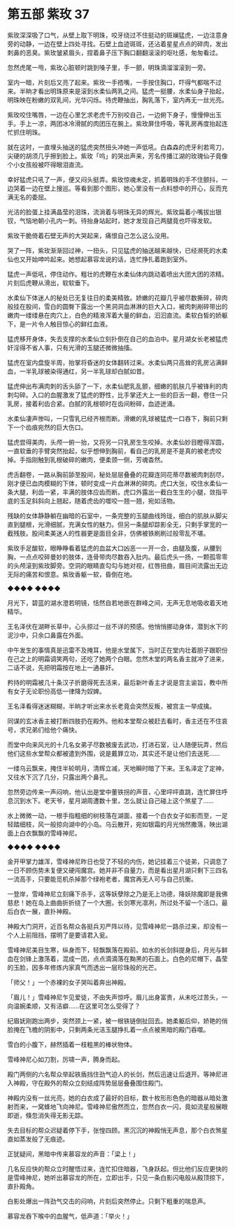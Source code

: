 # 第五部 紫玫 37

紫玫深深吸了口气，从壁上取下明珠，咬牙绕过不住挺动的斑斓猛虎，一边注意身旁的动静，一边在壁上四处寻找。石壁上血迹斑斑，还沾着星星点点的碎肉，发出刺鼻的恶臭。紫玫皱紧眉头，捏着鼻子压下胸口翻翻滚滚的呕吐感，匆匆看过。

忽然虎尾一甩，紫玫心脏顿时跳到嗓子里，手一颤，明珠滴溜溜滚到一旁。

室内一暗，片刻后又亮了起来。紫玫一手捂嘴，一手按住胸口，吓得气都喘不过来。半晌才看出明珠原来是滚到水柔仙两乳之间。猛虎一挺腰，水柔仙身子抬起，明珠映在粉嫩的双乳间，光华闪烁。待虎鞭抽出，胸乳落下，室内再无一丝光亮。

紫玫咬住嘴唇，一边在心里乞求老虎千万别咬自己，一边俯下身子，慢慢伸出玉手。手上一凉，两团冰冷滑腻的肉团压在腕上。紫玫屏住呼吸，等乳房再度抬起连忙抓住明珠。

就在这时，一直埋头抽送的猛虎突然扭头冲她一声低吼。白森森的虎牙利若弯刀，尖硬的胡须几乎擦到脸上。紫玫「呜」的哭出声来，芳名传播江湖的玫瑰仙子竟像个小女孩般被吓得眼泪直流。

幸好猛虎只吼了一声，便又闷头挺弄。紫玫惊魂未定，抓着明珠的手不住颤抖，一边哭着一边在壁上搜巡。等看到那个图形，她心里没有一点料想中的开心，反而充满无名的委屈。

光洁的脸蛋上挂满晶莹的泪珠，流淌着与明珠无异的辉光。紫玫扁着小嘴拔出银钗，气恼地朝小孔内一刺。待抬身站起时，她才发现自己两腿竟也吓得发软。

紫玫干脆倚着石壁无声的大哭起来，痛恨自己怎么这么没用。

哭了一阵，紫玫渐渐回过神，一扭头，只见猛虎的抽送越来越快，已经濒死的水柔仙也又开始呻吟起来。她想起慕容龙说的话，连忙挣扎着跑到室外。

猛虎一声低吼，停住动作。粗壮的虎鞭在水柔仙体内跳动着喷出大团大团的浓精。片刻后虎鞭从滑出，软软垂下。

水柔仙下体迷人的秘处已无复往日的柔美精致。娇嫩的花瓣几乎被尽数撕碎，碎肉般挂在股间，雪白的圆臀下露出一个黑洞洞血淋淋的巨大入口，被肉刺剐碎带出的嫩肉一缕缕悬在肉穴上，白色的精液浑着大量的鲜血，汩汩直流。柔软白皙的娇躯下，是一片令人触目惊心的鲜红血液。

猛虎移开身体，失去支撑的水柔仙立刻扑倒在自己的血泊中。星月湖女长老被猛虎奸淫得不省人事，只有光滑的玉腿还微微抽搐。

猛虎在室内盘旋半周，抬掌将昏迷的女体翻转过来。水柔仙两只高耸的乳房沾满鲜血，一半乳球被染得通红，另一半乳球却白腻如昔。

猛虎伸出布满肉刺的舌头舔了一下，水柔仙肥乳乱颤，细嫩的肌肤几乎被锋利的肉刺勾碎。入口的血腥激发了猛虎的野性，比手掌还大上一些的巨舌一翻，卷住一只乳房，接着利齿合紧。白腻的乳根顿时在齿间粉碎，血迹迸涌。

水柔仙凄声惨叫，一只雪乳已经齐根而断。滑嫩的乳球被猛虎一口吞下，胸前只剩下一个齿痕宛然的巨大伤口。

猛虎尝得美肉，头颅一俯一抬，又将另一只乳房生生咬掉。水柔仙妙目瞪得浑圆，一直软垂的手臂突然抬起，似乎想伸到胸前，看自己的乳房是不是真的被老虎咬掉。手指刚触到乳根破碎的嫩肉，便柔颈一侧，芳魂杳然。

虎舌翻卷，一路从胸前舔至股间，秘处层层叠叠的花瓣连同花蒂尽数被肉刺刮尽，刚才便已血肉模糊的下体，顿时变成一片血淋淋的碎肉。虎口大张，咬住水柔仙一条大腿，利齿一紧，丰满的肢体应齿而断。虎口外露出一截白生生的小腿，敛指平底的玉足斜斜向上翘起，随着虎齿的噬咬一翘一翘，宛如活物。

残缺的女体静静躺在幽暗的石室中，一条完整的玉腿曲线玲珑，细白的肌肤从脚尖直到腿根，光滑细腻，充满女性的魅力。但另一条腿却踪影全无，只剩手掌宽的一截残肢。股间柔美迷人的性器更是面目全非，仿佛被铁刷刷过般零乱不堪。

紫玫手足酸软，眼睁睁看着猛虎的血盆大口凶恶一一开一合，由腿及腹，从腰到胸，一点点咬碎曼妙的肢体，连骨带肉尽数吞入肚内。最后虎头一扬，一颗孤零零的头颅滚到紫玫脚旁。空洞的眼睛直勾勾与她对视，红唇扭曲，眉目间流露出无边无际的痛苦和恨意。紫玫香躯一软，昏倒在地。

◆◆◆◆ ◆◆◆◆

月光下，碧蓝的湖水澄若明镜，恬然自若地嵌在群峰之间，无声无息地吸收着天地精华。

王名泽伏在湖畔长草中，心头掠过一丝不详的预感。他悄悄挪动身体，潜到水下的泥沙中，只余口鼻露在外面。

中午发生的事情真是迅雷不及掩耳，他是水堂属下，当时正在堂内壮着胆子跟职份在己之上的明霜调笑两句，还吃了她两个白眼。忽然木堂的两名香主就冲了进来，二话不说，先把明霜按在地上一通暴奸。

矜持的明霜被几十条汉子折磨得死去活来，最后新叶香主才说是宫主谕旨，教中所有女子无论职份高低一律降为奴婢。

王名泽看得迷迷糊糊，半晌才听出来水长老竟会突然反叛，被宫主一举成擒。

同谋的玄冰香主被打断四肢扔在殿外。他和本堂帮众被赶去看时，香主还在不住哀号，求兄弟们给他个痛快。

而堂中向来风光的十几名女弟子尽数被废去武功，打进石室，让人随便玩弄，然后他们这些水堂帮众都被遣到外围，说是戴罪立功，其实还不是让他们去送死……

一缕乌云飘来，掩住半轮明月，清辉立减，天地瞬时暗了下来。王名泽定了定神，又往水下沉了几分，只露出两个鼻孔。

忽然旁边传来一声闷响，他认出是堂中董铁拐的声音，心里呯呯直跳，连忙屏住呼息沉到水下。老天爷，星月湖周遭数十里，怎么就让自己碰上这个煞星了……

水上微微一动，一根手指粗细的树枝落在湖面，接着一个白衣女子如影而至，一足轻踏细枝，风一般掠向湖中的小岛。乌云散开，宛如银霜的月光悄然撒落，映出湖面上白衣飘飘的雪峰神尼。

◆◆◆◆ ◆◆◆◆

金开甲掌力雄浑，雪峰神尼昨日也受了不轻的内伤，她记挂着三个徒弟，只调息了一日不顾伤势未复便又硬闯魔宫。她并非不自量力，而是看出星月湖只剩下三四名一流高手，只要能觅机杀掉那个绿袍老者，魔宫再无人可与自己抗衡。

一登岸，雪峰神尼立刻痛下杀手，这等妖孽除之乃是无上功德，降妖除魔即是我佛慈悲！她在岛上曲曲折折绕了一个大圈，长剑寒光凛冽，所过处不留一个活口。最后白衣一展，直扑神殿。

神殿大门洞开，近百名帮众各挺兵刃严阵以待，见雪峰神尼一路杀过来，却没有一个人上前阻挡，摆明了是要请君入瓮。

雪峰神尼美目生寒，纵身而下，轻飘飘落在殿前。如水的长剑斜提身后，月光与鲜血在剑锋上激荡着，混成一团，点点滴滴落在黝黑的石面上。白色的尼帽下，晶莹的玉脸，因多年修炼内家真气而透出一层珍珠般的光芒。

「师父！」一个赤裸的女子哭叫着奔出神殿。

「眉儿！」雪峰神尼乍见爱徒，不由失声惊呼。眉儿出身富贵，从未吃过苦头，一向温婉柔顺，又有洁癖……在这里可怎么受得了？

纪眉妩刚跑出两步，突然颈上一紧，被一根铁链倒扯回去。她柔躯后仰，娇艳的俏脸掩在飞檐的阴影中，只剩两条光洁玉腿挣扎着一点点被黑暗的殿门吞噬。

雪白的小腹下，赫然插着一枝粗黑的棒状物体。

雪峰神尼心如刀割，厉啸一声，腾身而起。

殿门两侧的六名帮众举起铁盾挡住劲气迫人的长剑，然后迅速让后退开。等神尼进入神殿，守在殿外的帮众立刻结成阵势层层叠叠围住殿门。

神殿内没有一丝光亮，她的白衣成了最好的目标，数十枚形形色色的暗器从暗处激射而来，一窝蜂地飞向神尼。雪峰神尼傲然而立，忽然白衣一闪，竟如流星般展眼即逝，倏忽消失得无影无踪。

失去目标的帮众迟疑着停下手，张惶四顾。黑沉沉的神殿悄无声息，那个白衣煞星直如蒸发般了无痕迹。

正犹疑间，黑暗中传来慕容龙的声音：「梁上！」

几名反应快的帮众立时醒悟过来，连忙扣住暗器，飞身跃起。但比他们反应更快的是雪峰神尼，她听出慕容龙的所在，立即出手，只见一条白影闪电般从殿顶掠下，直扑殿角。

白影处爆出一阵劲气交击的闷响，片刻后突然停止。只剩下粗重的喘息声。

慕容龙吞下喉中的血腥气，低声道：「举火！」

